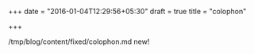 +++
date = "2016-01-04T12:29:56+05:30"
draft = true
title = "colophon"

+++

/tmp/blog/content/fixed/colophon.md new!
